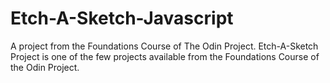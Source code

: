# Etch-A-Sketch-Javascript
A project from the Foundations Course of The Odin Project.
Etch-A-Sketch Project is one of the few projects available from the Foundations Course of the Odin Project. 
